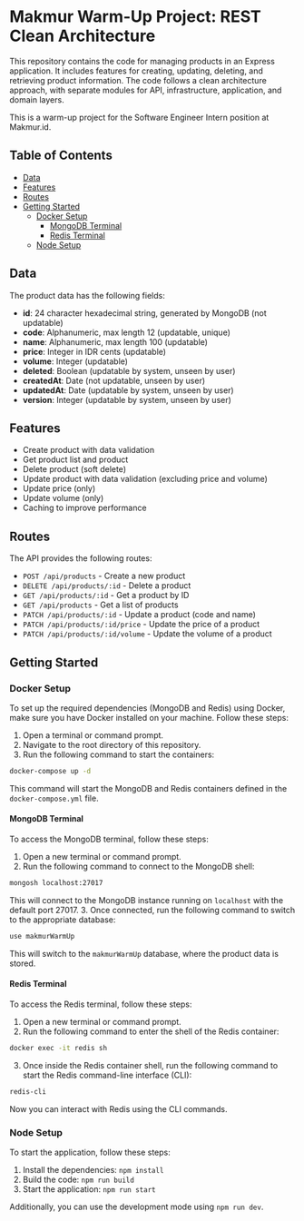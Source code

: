 # Makmur Warm-Up Project: REST Clean Architecture

This repository contains the code for managing products in an Express application. It includes features for creating, updating, deleting, and retrieving product information. The code follows a clean architecture approach, with separate modules for API, infrastructure, application, and domain layers.

This is a warm-up project for the Software Engineer Intern position at Makmur.id.

## Table of Contents

- [Data](#data)
- [Features](#features)
- [Routes](#routes)
- [Getting Started](#getting-started)
  - [Docker Setup](#docker-setup)
    - [MongoDB Terminal](#mongodb-terminal)
    - [Redis Terminal](#redis-terminal)
  - [Node Setup](#node-setup)

## Data

The product data has the following fields:

- **id**: 24 character hexadecimal string, generated by MongoDB (not updatable)
- **code**: Alphanumeric, max length 12 (updatable, unique)
- **name**: Alphanumeric, max length 100 (updatable)
- **price**: Integer in IDR cents (updatable)
- **volume**: Integer (updatable)
- **deleted**: Boolean (updatable by system, unseen by user)
- **createdAt**: Date (not updatable, unseen by user)
- **updatedAt**: Date (updatable by system, unseen by user)
- **version**: Integer (updatable by system, unseen by user)

## Features
- Create product with data validation
- Get product list and product
- Delete product (soft delete)
- Update product with data validation (excluding price and volume)
- Update price (only)
- Update volume (only)
- Caching to improve performance

## Routes

The API provides the following routes:

- `POST /api/products` - Create a new product
- `DELETE /api/products/:id` - Delete a product
- `GET /api/products/:id` - Get a product by ID
- `GET /api/products` - Get a list of products
- `PATCH /api/products/:id` - Update a product (code and name)
- `PATCH /api/products/:id/price` - Update the price of a product
- `PATCH /api/products/:id/volume` - Update the volume of a product

## Getting Started

### Docker Setup

To set up the required dependencies (MongoDB and Redis) using Docker, make sure you have Docker installed on your machine. Follow these steps:

1. Open a terminal or command prompt.
2. Navigate to the root directory of this repository.
3. Run the following command to start the containers:

```bash
docker-compose up -d
```

This command will start the MongoDB and Redis containers defined in the `docker-compose.yml` file.

#### MongoDB Terminal
To access the MongoDB terminal, follow these steps:
1. Open a new terminal or command prompt.
2. Run the following command to connect to the MongoDB shell:
```bash
mongosh localhost:27017
```
This will connect to the MongoDB instance running on `localhost` with the default port 27017.
3. Once connected, run the following command to switch to the appropriate database:
```bash
use makmurWarmUp
```
This will switch to the `makmurWarmUp` database, where the product data is stored.

#### Redis Terminal
To access the Redis terminal, follow these steps:

1. Open a new terminal or command prompt.
2. Run the following command to enter the shell of the Redis container:
```bash
docker exec -it redis sh
```
3. Once inside the Redis container shell, run the following command to start the Redis command-line interface (CLI):
```bash
redis-cli
```
Now you can interact with Redis using the CLI commands.

### Node Setup

To start the application, follow these steps:

1. Install the dependencies: `npm install`
2. Build the code: `npm run build`
3. Start the application: `npm run start`

Additionally, you can use the development mode using `npm run dev`.